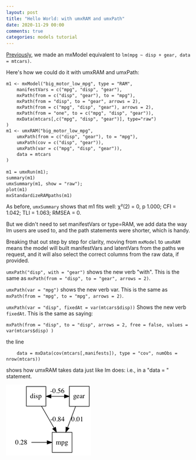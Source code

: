 ```yaml
---
layout: post
title: "Hello World: with umxRAM and umxPath"
date: 2020-11-29 00:00
comments: true
categories: models tutorial
---
```


<a name="top"></a>

[Previously](/models/tutorial/2020/11/30/First-steps.html), we  made an mxModel equivalent to `lm(mpg ~ disp + gear, data = mtcars)`.

Here's how we could do it with umxRAM and umxPath:

``` splus
m1 <- mxModel("big_motor_low_mpg", type = "RAM",
	manifestVars = c("mpg", "disp", "gear"),
	mxPath(from = c("disp", "gear"), to = "mpg"),
	mxPath(from = "disp", to = "gear", arrows = 2),
	mxPath(from = c("mpg", "disp", "gear"), arrows = 2),
	mxPath(from = "one", to = c("mpg", "disp", "gear")),
	mxData(mtcars[,c("mpg", "disp", "gear")], type="raw")
)
m1 <- umxRAM("big_motor_low_mpg",
	umxPath(from = c("disp", "gear"), to = "mpg"),
	umxPath(cov = c("disp", "gear")),
	umxPath(var = c("mpg", "disp", "gear")),
	data = mtcars
)

m1 = umxRun(m1); 
summary(m1)
umxSummary(m1, show = "raw"); 
plot(m1)
mxStandardizeRAMpaths(m1)
```
As before,  `umxSummary` shows that m1 fits well: χ²(2) = 0, p 1.000; CFI = 1.042; TLI = 1.063; RMSEA = 0.

But we didn't need to set manifestVars or type=RAM, we add data the way lm users are used to, and the path statements were shorter, which is handy.

Breaking that out step by step for clarity, moving from `mxModel` to `umxRAM` means the model will built manifestVars and latentVars from the paths we request, and it will also select the correct columns from the raw data, if provided.


`umxPath("disp", with = "gear")` shows the new verb "with". This is the same as `mxPath(from = "disp", to = "gear", arrows = 2)`.

`umxPath(var = "mpg")` shows the new verb var. This is the same as `mxPath(from = "mpg", to = "mpg", arrows = 2)`.

`umxPath(var = "disp", fixedAt = var(mtcars$disp))` Shows the new verb `fixedAt`. This is the same as saying:

```splus
mxPath(from = "disp", to = "disp", arrows = 2, free = false, values = var(mtcars$disp) )
```

the line

```splus
    data = mxData(cov(mtcars[,manifests]), type = "cov", numObs = nrow(mtcars))
```
shows how umxRAM takes data just like lm does: i.e., in  a "data = " statement.


![model 1](/media/1_make_a_model/mtcar2.png "Model 1")
